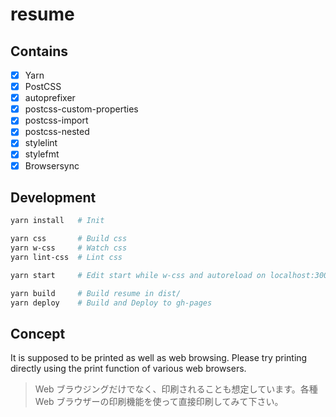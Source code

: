 # resume

## Contains
- [x] Yarn
- [x] PostCSS
 - [x] autoprefixer
 - [x] postcss-custom-properties
 - [x] postcss-import
 - [x] postcss-nested
 - [x] stylelint
 - [x] stylefmt
- [x] Browsersync

## Development

```sh
yarn install   # Init

yarn css       # Build css
yarn w-css     # Watch css
yarn lint-css  # Lint css

yarn start     # Edit start while w-css and autoreload on localhost:3000

yarn build     # Build resume in dist/
yarn deploy    # Build and Deploy to gh-pages
```

## Concept
It is supposed to be printed as well as web browsing. Please try printing directly using the print function of various web browsers.

> Web ブラウジングだけでなく、印刷されることも想定しています。各種 Web ブラウザーの印刷機能を使って直接印刷してみて下さい。
